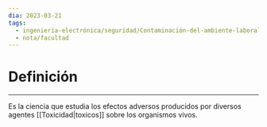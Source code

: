 ```yaml
---
dia: 2023-03-21
tags:
  - ingeniería-electrónica/seguridad/Contaminación-del-ambiente-laboral
  - nota/facultad
---
```

# Definición
---
Es la ciencia que estudia los efectos adversos producidos por diversos agentes [[Toxicidad|toxicos]] sobre los organismos vivos.